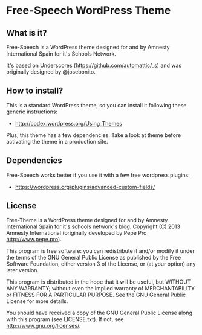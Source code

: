 Free-Speech WordPress Theme
===========================

What is it?
-----------

Free-Speech is a WordPress theme designed for and by Amnesty International Spain for it's Schools Network.

It's based on Underscores (https://github.com/automattic/_s) and was originally designed by @josebonito.

How to install?
---------------

This is a standard WordPress theme, so you can install it following these generic instructions:

* http://codex.wordpress.org/Using_Themes

Plus, this theme has a few dependencies. Take a look at theme before activating the theme in a production site.

Dependencies
------------

Free-Speech works better if you use it with a few free wordpress plugins:

* https://wordpress.org/plugins/advanced-custom-fields/

License
-------

Free-Theme is a WordPress theme designed for and by Amnesty International Spain for it's schools network's blog.
Copyright (C) 2013 Amnesty International (originally developed by Pepe Pro http://www.pepe.pro).

This program is free software: you can redistribute it and/or modify it under the terms of the GNU General Public
License as published by the Free Software Foundation, either version 3 of the License, or (at your option) any
later version.

This program is distributed in the hope that it will be useful, but WITHOUT ANY WARRANTY; without even the
implied warranty of MERCHANTABILITY or FITNESS FOR A PARTICULAR PURPOSE. See the GNU General Public License
for more details.

You should have received a copy of the GNU General Public License along with this program (see LICENSE.txt).
If not, see http://www.gnu.org/licenses/.
